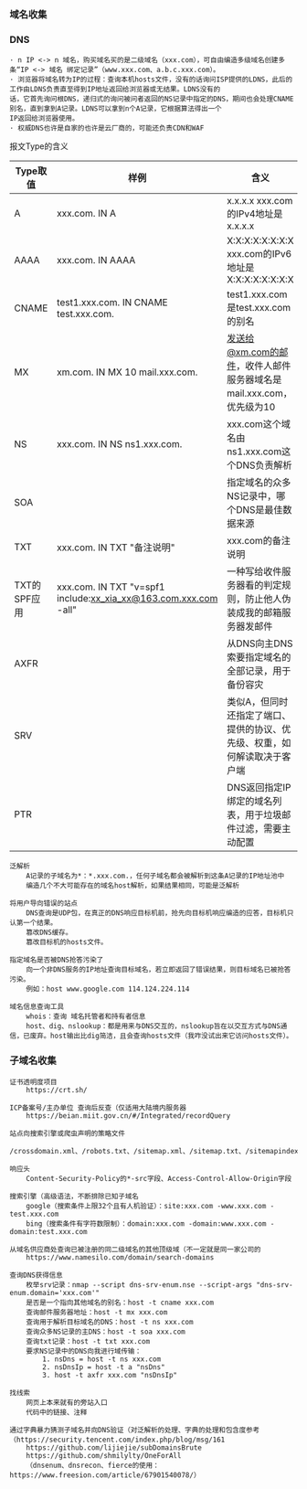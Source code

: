 ### 域名收集

### DNS
```text
· n IP <-> n 域名，购买域名买的是二级域名（xxx.com），可自由编造多级域名创建多条“IP <-> 域名 绑定记录”（www.xxx.com、a.b.c.xxx.com）。
· 浏览器将域名转为IP的过程：查询本机hosts文件，没有的话询问ISP提供的LDNS，此后的工作由LDNS负责直至得到IP地址返回给浏览器或无结果。LDNS没有的
话，它首先询问根DNS，递归式的询问被问者返回的NS记录中指定的DNS，期间也会处理CNAME别名，直到拿到A记录。LDNS可以拿到n个A记录，它根据算法得出一个
IP返回给浏览器使用。
· 权威DNS也许是自家的也许是云厂商的，可能还负责CDN和WAF
```

报文Type的含义

| Type取值     | 样例 | 含义 |
| ---         | --- | ---- |
| A           | xxx.com. IN A                         | x.x.x.x xxx.com的IPv4地址是x.x.x.x
| AAAA        | xxx.com. IN AAAA                      | X:X:X:X:X:X:X:X xxx.com的IPv6地址是X:X:X:X:X:X:X:X
| CNAME       | test1.xxx.com. IN CNAME test.xxx.com. | test1.xxx.com是test.xxx.com的别名
| MX          | xm.com. IN MX 10 mail.xxx.com.        | 发送给@xm.com的邮件，收件人邮件服务器域名是mail.xxx.com，优先级为10
| NS          | xxx.com. IN NS ns1.xxx.com.           | xxx.com这个域名由ns1.xxx.com这个DNS负责解析
| SOA         |                                       | 指定域名的众多NS记录中，哪个DNS是最佳数据来源
| TXT         | xxx.com. IN TXT "备注说明"              | xxx.com的备注说明
| TXT的SPF应用 | xxx.com. IN TXT "v=spf1 include:xx_xia_xx@163.com.xxx.com -all" | 一种写给收件服务器看的判定规则，防止他人伪装成我的邮箱服务器发邮件
| AXFR        |                                       | 从DNS向主DNS索要指定域名的全部记录，用于备份容灾
| SRV         |                                       | 类似A，但同时还指定了端口、提供的协议、优先级、权重，如何解读取决于客户端
| PTR         |                                       | DNS返回指定IP绑定的域名列表，用于垃圾邮件过滤，需要主动配置

```text
泛解析
    A记录的子域名为*：*.xxx.com.，任何子域名都会被解析到这条A记录的IP地址池中
    编造几个不大可能存在的域名host解析，如果结果相同，可能是泛解析

将用户导向错误的站点
    DNS查询是UDP包，在真正的DNS响应目标机前，抢先向目标机响应编造的应答，目标机只认第一个结果。
    篡改DNS缓存。
    篡改目标机的hosts文件。

指定域名是否被DNS抢答污染了
    向一个非DNS服务的IP地址查询目标域名，若立即返回了错误结果，则目标域名已被抢答污染。
    例如：host www.google.com 114.124.224.114

域名信息查询工具
    whois：查询 域名托管者和持有者信息
    host、dig、nslookup：都是用来与DNS交互的，nslookup旨在以交互方式与DNS通信，已废弃。host输出比dig简洁，且会查询hosts文件（我咋没试出来它访问hosts文件）。
```

### 子域名收集

```text
证书透明度项目
    https://crt.sh/

ICP备案号/主办单位 查询后反查（仅适用大陆境内服务器
    https://beian.miit.gov.cn/#/Integrated/recordQuery

站点向搜索引擎或爬虫声明的策略文件
    /crossdomain.xml、/robots.txt、/sitemap.xml、/sitemap.txt、/sitemapindex.html

响应头
    Content-Security-Policy的*-src字段、Access-Control-Allow-Origin字段

搜索引擎（高级语法，不断排除已知子域名
    google（搜索条件上限32个且有人机验证）：site:xxx.com -www.xxx.com -test.xxx.com
    bing（搜索条件有字符数限制）：domain:xxx.com -domain:www.xxx.com -domain:test.xxx.com

从域名供应商处查询已被注册的同二级域名的其他顶级域（不一定就是同一家公司的
    https://www.namesilo.com/domain/search-domains

查询DNS获得信息
    枚举srv记录：nmap --script dns-srv-enum.nse --script-args "dns-srv-enum.domain='xxx.com'" 
    是否是一个指向其他域名的别名：host -t cname xxx.com
    查询邮件服务器地址：host -t mx xxx.com
    查询用于解析目标域名的DNS：host -t ns xxx.com 
    查询众多NS记录的主DNS：host -t soa xxx.com 
    查询txt记录：host -t txt xxx.com 
    要求NS记录中的DNS向我进行域传输：
        1. nsDns = host -t ns xxx.com
        2. nsDnsIp = host -t a "nsDns"
        3. host -t axfr xxx.com "nsDnsIp"

找线索
    网页上本来就有的旁站入口
    代码中的链接、注释

通过字典暴力猜测子域名并向DNS验证（对泛解析的处理、字典的处理和包含度参考（https://security.tencent.com/index.php/blog/msg/161
    https://github.com/lijiejie/subDomainsBrute
    https://github.com/shmilylty/OneForAll
    （dnsenum、dnsrecon、fierce的使用：https://www.freesion.com/article/67901540078/）
```